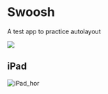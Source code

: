 # Swoosh
A test app to practice autolayout

![](https://media.giphy.com/media/1n98DCZErd0ss7Odk3/giphy.gif)


## iPad

![iPad_hor](https://media.giphy.com/media/9Dgno3tN0BOI45Awl8/giphy.gif)
